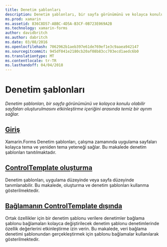 ```yaml
---
title: Denetim şablonları
description: Denetim şablonları, bir sayfa görünümünü ve kolayca konulu olabilir sayfaları oluşturulmasını etkinleştirme içeriğini arasında temiz bir ayrım sağlar.
ms.prod: xamarin
ms.assetid: 836C8D57-ABBC-4D5A-B3CF-0B723E069A2B
ms.technology: xamarin-forms
author: davidbritch
ms.author: dabritch
ms.date: 03/08/2016
ms.openlocfilehash: 7062962b1aeb397e61de769ef1e3c9aaea942147
ms.sourcegitcommit: 945df041e2180cb20af08b83cc703ecd1aedc6b0
ms.translationtype: MT
ms.contentlocale: tr-TR
ms.lasthandoff: 04/04/2018
---
```

# <a name="control-templates"></a>Denetim şablonları

_Denetim şablonları, bir sayfa görünümünü ve kolayca konulu olabilir sayfaları oluşturulmasını etkinleştirme içeriğini arasında temiz bir ayrım sağlar._

## <a name="introductionintroductionmd"></a>[Giriş](introduction.md)

Xamarin.Forms Denetim şablonları, çalışma zamanında uygulama sayfaları kolayca tema ve yeniden tema yeteneği sağlar. Bu makalede denetim şablonları tanıtılmaktadır.

## <a name="creating-a-controltemplatecreatingmd"></a>[ControlTemplate oluşturma](creating.md)

Denetim şablonları, uygulama düzeyinde veya sayfa düzeyinde tanımlanabilir. Bu makalede, oluşturma ve denetim şablonları kullanma gösterilmektedir.

## <a name="binding-from-a-controltemplatetemplate-bindingmd"></a>[Bağlamanın ControlTemplate dışında](template-binding.md)

Ortak özellikler için bir denetim şablonu verilere denetimler bağlama şablonu bağlamaları kolayca değiştirilecek denetim şablonu denetimlerinde özellik değerlerini etkinleştirme izin verin. Bu makalede, veri bağlama denetimi şablonundan gerçekleştirmek için şablonu bağlamalar kullanılarak gösterilmektedir.

